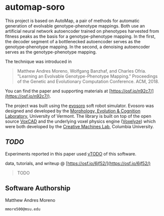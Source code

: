 # automap-soro

This project is based on AutoMap, a pair of methods for automatic generation of evolvable genotype-phenotype mappings.
Both use an artificial neural network autoencoder trained on phenotypes harvested from fitness peaks as the basis for a genotype-phenotype mapping.
In the first, the decoder segment of a bottlenecked autoencoder serves as the genotype-phenotype mapping.
In the second, a denoising autoencoder serves as the genotype-phenotype mapping.

The technique was introduced in

> Matthew Andres Moreno, Wolfgang Banzhaf, and Charles Ofria.
"Learning an Evolvable Genotype-Phenotype Mapping."
Proceedings of the Genetic and Evolutionary Computation Conference.
ACM, 2018.

You can find the paper and supporting materials at [https://osf.io/n92c7/](https://osf.io/n92c7/).

The project was built using the [evosoro](https://github.com/skriegman/evosoro) soft robot simulator.
Evosoro was designed and developed by the [Morphology, Evolution & Cognition Laboratory](http://www.meclab.org), University of Vermont.
The library is built on top of the open source [VoxCAD](https://github.com/jonhiller/VoxCAD) and the underlying voxel physics engine ([Voxelyze](https://github.com/jonhiller/Voxelyze)) which were both developed by the [Creative Machines Lab](http://www.creativemachineslab.com/), Columbia University.

## *TODO*

Experiments reported in this paper used [vTODO](https://github.com/mmore500/automap-soro/tree/vTODO) of this software.

data, tutorials, and writeup @ [https://osf.io/6jf52/](https://osf.io/6jf52/)

> TODO

## Software Authorship

Matthew Andres Moreno

`mmore500@msu.edu`
